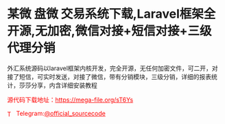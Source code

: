# 某微 盘微 交易系统下载,Laravel框架全开源,无加密,微信对接+短信对接+三级代理分销

外汇系统源码以laravel框架内核开发，完全开源，无任何加密文件，可二开，对接了短信，可实时发送，对接了微信，带有分销模块，三级分销，详细的报表统计，莎莎分享，内含详细安装教程<br>


<p style="color: red;">源代码下载地址：<a href="https://mega-file.org/sT6Ys" style="color: red;">https://mega-file.org/sT6Ys</a></p><p style="color: red;"><img src="https://cdn-icons-png.flaticon.com/512/2111/2111646.png" alt="Telegram Icon" style="width: 16px; vertical-align: middle; margin-right: 5px;">Telegram:<a href="https://t.me/official_sourcecode" style="color: red;">@official_sourcecode</a></p>